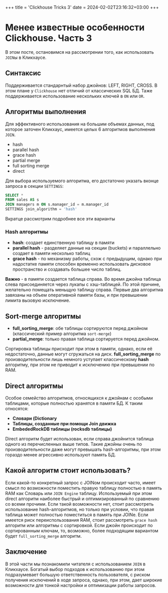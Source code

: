 +++
title = 'Clickhouse Tricks 3'
date = 2024-02-02T23:16:32+03:00
+++

# Менее известные особенности Clickhouse. Часть 3

В этом посте, остановимся на рассмотрении того, как использовать `JOIN`ы в Кликхаусе.

## Синтаксис

Поддерживается стандарнтый набор джойнов: LEFT, RIGHT, CROSS. В этом плане у `Clickhouse` нет отличий от классических SQL БД. Таже поддерживается использование нескольких ключей в `ON` или `OR`. 

## Алгоритмы выполнения


Для эффективного использования на большим объемах данных, под которое заточен Кликхаус, имеется целых 6 алгоритмов выполнения `JOIN`.

- hash
- parallel hash
- grace hash
- partial merge
- full sorting merge
- direct

Для выбора используемого алгоритма, его достаточно указать вконце запроса в секции `SETTINGS`:

```sql
SELECT *
FROM sales AS s
JOIN managers m ON s.manager_id = m.manager_id
SETTINGS join_algorithm = 'hash'
```

Вкратце рассмотрим подробнее все эти варианты

### Hash алгоритмы

- **hash**: создает единственную таблицу в памяти
- **parallel hash** - разделяет данные на секции (buckets) и параллельно создает в памяти несколько таблиц
- **grace hash** - по механизму работы, схож с предыдущим, однако при надостатке памяти способен временно использовать дисковое пространство и создавать большее число таблиц.

**Важно** - в памяти создается таблица справа. Во время джойна таблица слева присоединяется через лукапы с хэш-таблицей.
По этой причине, желательно помещать меньщую таблицу справа.
Первые два алгоритма завязаны на объем оперативной памяти базы, и при превышении лимита вызовую исключение.

## Sort-merge алгоритмы

- **full_sorting_merge**: обе таблицы сортируются перед джойном (классический пример алгоритма `sort-merge`)
- **partial_merge**: только правая таблица сортируется перед джойном.

Сортировка таблицы присходит при этом в памяти, однако, если её недостаточно, данные могут сгружаться на диск.
**full_sorting_merge** по производительности лишь немного уступает классическому **hash** алгоритму, при этом не приводит к исключению при превышении по RAM.

## Direct алгоритмы

Особое семейство алгоритмов, относящихся к джойнам с особыми таблицами, которые полностью хранятся в памяти БД. К таким относятся:

- **Словари (Dictionary**
- **Таблицы, созданные при помощи Join движка**
- **EmbededRockDB таблицы (rocksdb таблицы)**

Direct алгоритм будет использован, если справа джойнится таблица одного из перечисленных выше типов.
Такие джойны очень по производительности даже могут превышать hash-алгоритмы, при этом гораздо менее агрессивно используют память БД.

## Какой алгоритм стоит использовать?

Если какой-то конкретный запрос с JOINом происходит часто, имеет смысл по возможности поместить правую таблицу полностью в память RAM как Словарь или `JOIN Engine` таблицу. Используемый при этом direct алгоритм наиболее быстрый и оптимизированный по сравнению со всеми прочими.
Если такой возможности нет, стоит рассмотреть использование hash-алгоритмов, но только при условии, что правая таблица может полностью поместиться в память при JOINе. Если имеется риск переиспользования RAM, стоит рассмотреть `grace hash` алгоритм или алгоритмы с сортировкой.
Если джойн происходит по сортированным ключам, то, возможно, более подходящим вариантом будет `full_sorting_merge` алгоритм. 

## Заключение

В этой части мы познакомили читателя с использованием `JOIN` в Кликхаусе. Богатый выбор подходов к использованию при этом подразумевает большую ответственность пользователя, с риском получения исключений в ходе запроса, однако, при этом, дает широкие возможности для тонкой настройки и оптимизации работы запросов.
